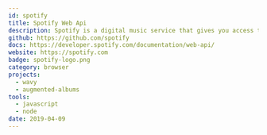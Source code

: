 ```yaml
---
id: spotify
title: Spotify Web Api
description: Spotify is a digital music service that gives you access to millions of songs.
github: https://github.com/spotify
docs: https://developer.spotify.com/documentation/web-api/
website: https://spotify.com
badge: spotify-logo.png
category: browser
projects:
  - wavy
  - augmented-albums
tools: 
  - javascript
  - node
date: 2019-04-09
---
```

